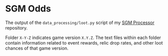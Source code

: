 # SGM Odds

The output of the `data_processing/loot.py` script of my [SGM Processor](https://github.com/Krazete/sgmprocessor) repository.

Folder `X-Y-Z` indicates game version `X.Y.Z`. The text files within each folder contain information related to event rewards, relic drop rates, and other loot chances of that game version.
